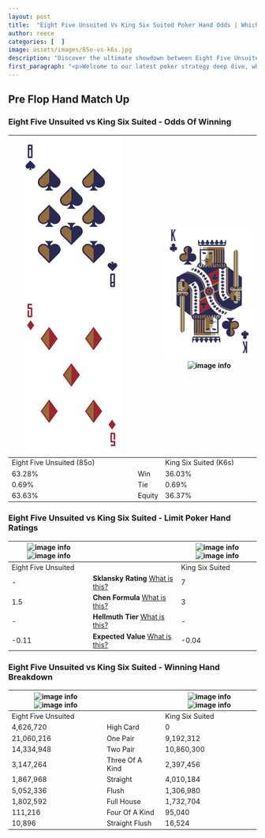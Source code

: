 ```yaml
---
layout: post
title:  "Eight Five Unsuited Vs King Six Suited Poker Hand Odds | Which Is The Better Hand In Poker? A Complete Guide"
author: reece
categories: [  ]
image: assets/images/85o-vs-k6s.jpg
description: "Discover the ultimate showdown between Eight Five Unsuited and King Six Suited in poker! Uncover the odds, strategies, and scenarios where one hand triumphs over the other. Get ready to up your poker game with this thrilling analysis."
first_paragraph: "<p>Welcome to our latest poker strategy deep dive, where we're pitting two distinct hands against each other in a high-stakes showdown: Eight Five Unsuited vs King Six Suited.</p><p>In the dynamic world of poker, every decision counts, and knowing which hand holds the upper hand is key to your success at the table.</p><p>In this article, we'll dissect these two hands, explore the scenarios where one dominates the other, and equip you with the knowledge to make strategic choices that can tip the odds in your favor.</p><p>Get ready to unravel the intriguing dynamics of these poker hands and elevate your game to new heights.</p>"
---
```




[comment]: # (sp0)

## Pre Flop Hand Match Up

<div class="table hand-ratings" markdown="1"> 



### Eight Five Unsuited vs King Six Suited - Odds Of Winning


    
| ![image info](assets/images/hand1/8.png) ![image info](assets/images/hand1/5o.png) |  | ![image info](assets/images/hand2/k.png) ![image info](assets/images/hand2/6s.png) |
| -------- | -------- | -------- |
| Eight Five Unsuited (85o) |  | King Six Suited (K6s) |
| 63.28% | Win | 36.03% |
| 0.69% | Tie | 0.69% |
| 63.63% | Equity | 36.37% |




[comment]: # (sp1)



### Eight Five Unsuited vs King Six Suited - Limit Poker Hand Ratings


    
| ![image info](https://www.riverpairs.com/assets/images/hand1/8.png) ![image info](https://www.riverpairs.com/assets/images/hand1/5o.png) |  | ![image info](https://www.riverpairs.com/assets/images/hand2/k.png) ![image info](https://www.riverpairs.com/assets/images/hand2/6s.png) |
| -------- | -------- | -------- |
| Eight Five Unsuited |  | King Six Suited |
| - | **Sklansky Rating** [What is this?](/sklansky-rating-explained) | 7 |
| 1.5 | **Chen Formula** [What is this?](/chen-formula-explained) | 3 |
| - | **Hellmuth Tier** [What is this?](/Hellmuth-tier-explained) | - |
| -0.11 | **Expected Value** [What is this?](/expected-value-explained) | -0.04 |




[comment]: # (sp2)



### Eight Five Unsuited vs King Six Suited - Winning Hand Breakdown


    
| ![image info](https://www.riverpairs.com/assets/images/hand1/8.png) ![image info](https://www.riverpairs.com/assets/images/hand1/5o.png) |  | ![image info](https://www.riverpairs.com/assets/images/hand2/k.png) ![image info](https://www.riverpairs.com/assets/images/hand2/6s.png) |
| -------- | -------- | -------- |
| Eight Five Unsuited |  | King Six Suited |
| 4,626,720 | High Card | 0 |
| 21,060,216 | One Pair | 9,192,312 |
| 14,334,948 | Two Pair | 10,860,300 |
| 3,147,264 | Three Of A Kind | 2,397,456 |
| 1,867,968 | Straight | 4,010,184 |
| 5,052,336 | Flush | 1,306,980 |
| 1,802,592 | Full House | 1,732,704 |
| 111,216 | Four Of A Kind | 95,040 |
| 10,896 | Straight Flush | 16,524 |




[comment]: # (sp3)



</div>

[comment]: # (sp4)



[comment]: # (sp5)

